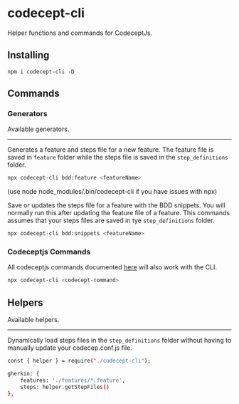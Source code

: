 # codecept-cli
Helper functions and commands for CodeceptJs.

## Installing
```node
npm i codecept-cli -D
```

## Commands

### Generators

Available generators.

---

Generates a feature and steps file for a new feature. The feature file is saved in `feature` folder while the steps file is saved in the `step_definitions` folder.

```sh
npx codecept-cli bdd:feature <featureName>
```
(use node node_modules/.bin/codecept-cli if you have issues with npx)

Save or updates the steps file for a feature with the BDD snippets. You will normally run this after updating the feature file of a feature. This commands assumes that your steps files are saved in tye `step_definitions` folder.

```sh
npx codecept-cli bdd:snippets <featureName>
```

### Codeceptjs Commands

All codeceptjs commands documented [here](https://codecept.io/commands/) will also work with the CLI. 

```sh
npx codecept-cli <codecept-command>
```

## Helpers

Available helpers.

---

Dynamically load steps files in the `step_definitions` folder without having to manually update your codecep.conf.js file.

```sh
const { helper } = require("./codecept-cli");

gherkin: {
    features: './features/*.feature',
    steps: helper.getStepFiles()
},
````

